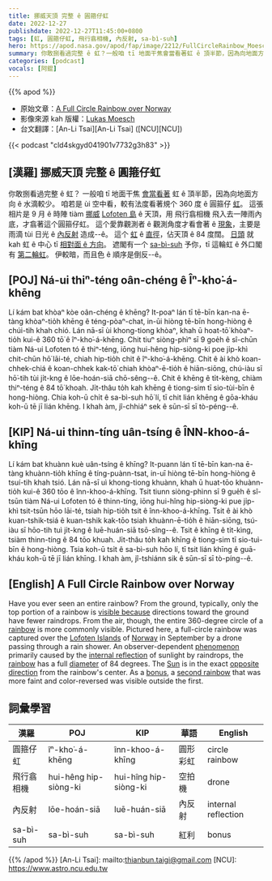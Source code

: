 ```yaml
---
title: 挪威天頂 完整 ê 圓箍仔虹
date: 2022-12-27
publishdate: 2022-12-27T11:45:00+0800
tags: [虹, 圓箍仔虹, 飛行翕相機, 內反射, sa-bì-suh]
hero: https://apod.nasa.gov/apod/fap/image/2212/FullCircleRainbow_Moesch_960.jpg
summary: 你敢捌看過完整 ê 虹？一般咱 tī 地面干焦會當看著虹 ê 頂半節，因為向地面方向 ê 水滴較少。
categories: [podcast]
vocals: [阿錕]
---
```


{{% apod %}}

- 原始文章：[A Full Circle Rainbow over Norway](https://apod.nasa.gov/apod/ap221227.html)
- 影像來源 kah 版權：[Lukas Moesch](https://www.lukas-moesch.ch/about)
- 台文翻譯：[An-Li Tsai][An-Li Tsai] ([NCU][NCU])

{{< podcast "cld4skgyd041901v7732g3h83" >}}

## [漢羅] 挪威天頂 完整 ê 圓箍仔虹
你敢捌看過完整 ê 虹？
一般咱 tī 地面干焦 [會當看著][visible because] 虹 ê 頂半節，因為向地面方向 ê 水滴較少。
咱若是 ùi 空中看，較有法度看著規个 360 度 ê 圓箍仔 [虹][rainbow 1]。
這張相片是 9 月 ê 時陣 tiàm [挪威][Norway] [Lofoten 島][Lofoten Islands] ê 天頂，用 飛行翕相機 飛入去一陣雨內底，才翕著這个圓箍仔虹。
這个愛靠觀測者 ê 觀測角度才看會著 ê [現象][phenomenon]，主要是 雨滴 tùi 日光 ê [內反射][internal reflection] 造成--ê。
這个 [虹][rainbow 2] ê [直徑][diameter]，佔天頂 ê 84 度闊。
[日頭][Sun] 就 kah 虹 ê 中心 tī [相對面 ê 方向][opposite direction]。
遮閣有一个 [sa-bì-suh][bonus] 予你，tī 這輪虹 ê 外口閣有 [第二輪虹][second rainbow]。
伊較暗，而且色 ê 順序是倒反--ê。

## [POJ] Ná-ui thiⁿ-téng oân-chéng ê Îⁿ-kho͘-á-khēng
Lí kám bat khòaⁿ kòe oân-chéng ê khēng?
It-poaⁿ lán tī tē-bīn kan-na ē-tàng khòaⁿ-tio̍h khēng ê téng-pòaⁿ-chat, in-ūi hiòng tē-bīn hong-hiòng ê chúi-tih khah chió.
Lán nā-sī ùi khong-tiong khòaⁿ, khah ū hoat-tō͘ khòaⁿ-tio̍h kui-ê 360 tō͘ ê îⁿ-kho͘-á-khēng.
Chit tiuⁿ siòng-phìⁿ sī 9 goe̍h ê sî-chūn tiàm Ná-ui Lofoten tó ê thiⁿ-téng, iōng hui-hêng hip-siòng-ki poe ji̍p-khì chit-chūn hō͘ lāi-té, chiah hip-tio̍h chit ê îⁿ-kho͘-á-khēng.
Chit ê ài khò koan-chhek-chiá ê koan-chhek kak-tō͘ chiah khòaⁿ-ē-tio̍h ê hiān-siōng, chú-iàu sī hō͘-tih tùi ji̍t-kng ê lōe-hoán-siā chō-sêng--ê.
Chit ê khēng ê ti̍t-kèng, chiàm thiⁿ-téng ê 84 tō͘ khoah.
Ji̍t-thâu to̍h kah khēng ê tiong-sim tī sio-tùi-bīn ê hong-hiòng.
Chia koh-ū chi̍t ê sa-bì-suh hō͘ lí, tī chit lián khēng ê gōa-kháu koh-ū tē jī lián khēng.
I khah àm, jî-chhiáⁿ sek ê sūn-sī sī tò-péng--ê.



## [KIP] Ná-ui thinn-tíng uân-tsíng ê ÎNN-khoo-á-khīng
Lí kám bat khuànn kuè uân-tsíng ê khīng?
It-puann lán tī tē-bīn kan-na ē-tàng khuànn-tio̍h khīng ê tíng-puànn-tsat, in-uī hiòng tē-bīn hong-hiòng ê tsuí-tih khah tsió.
Lán nā-sī uì khong-tiong khuànn, khah ū huat-tōo khuànn-tio̍h kui-ê 360 tōo ê înn-khoo-á-khīng.
Tsit tiunn siòng-phìnn sī 9 gue̍h ê sî-tsūn tiàm Ná-ui Lofoten tó ê thinn-tíng, iōng hui-hîng hip-siòng-ki pue ji̍p-khì tsit-tsūn hōo lāi-té, tsiah hip-tio̍h tsit ê înn-khoo-á-khīng.
Tsit ê ài khò kuan-tshik-tsiá ê kuan-tshik kak-tōo tsiah khuànn-ē-tio̍h ê hiān-siōng, tsú-iàu sī hōo-tih tuì ji̍t-kng ê luē-huán-siā tsō-sîng--ê.
Tsit ê khīng ê ti̍t-kìng, tsiàm thinn-tíng ê 84 tōo khuah.
Ji̍t-thâu to̍h kah khīng ê tiong-sim tī sio-tuì-bīn ê hong-hiòng.
Tsia koh-ū tsi̍t ê sa-bì-suh hōo lí, tī tsit lián khīng ê guā-kháu koh-ū tē jī lián khīng.
I khah àm, jî-tshiánn sik ê sūn-sī sī tò-píng--ê.

## [English] A Full Circle Rainbow over Norway
Have you ever seen an entire rainbow?
From the ground, typically, only the top portion of a rainbow is [visible because][visible because] directions toward the ground have fewer raindrops.
From the air, though, the entire 360-degree circle of a [rainbow][rainbow 1] is more commonly visible.
Pictured here, a full-circle rainbow was captured over the [Lofoten Islands][Lofoten Islands] of [Norway][Norway] in September by a drone passing through a rain shower.
An observer-dependent [phenomenon][phenomenon] primarily caused by the [internal reflection][internal reflection] of sunlight by raindrops, the [rainbow][rainbow 2] has a full [diameter][diameter] of 84 degrees.
The [Sun][Sun] is in the exact [opposite direction][opposite direction] from the rainbow's center.
As a [bonus][bonus], a [second rainbow][second rainbow] that was more faint and color-reversed was visible outside the first.


## 詞彙學習

|漢羅|POJ|KIP|華語|English|
|-|-|-|-|-|
|圓箍仔虹|îⁿ-kho͘-á-khēng|înn-khoo-á-khīng|圓形彩虹|circle rainbow|
|飛行翕相機|hui-hêng hip-siòng-ki|hui-hîng hip-siòng-ki|空拍機|drone|
|內反射|lōe-hoán-siā|luē-huán-siā|內反射|internal reflection|
|sa-bì-suh|sa-bì-suh|sa-bì-suh|紅利|bonus|

{{% /apod %}}
[An-Li Tsai]: mailto:thianbun.taigi@gmail.com
[NCU]: https://www.astro.ncu.edu.tw

[copyright]: https://apod.nasa.gov/apod/fap/lib/about_apod.html#srapply
[License]: https://creativecommons.org/licenses/by/2.0/

[visible because]:http://www.slate.com/blogs/bad_astronomy/2014/09/17/circular_rainbow_rare_optic_effect_seen_from_the_air.html
[rainbow 1]:https://en.wikipedia.org/wiki/Rainbow
[Lofoten Islands]:https://youtu.be/mg67iIFivDo
[Norway]:https://en.wikipedia.org/wiki/Norway
[phenomenon]:https://scijinks.gov/rainbow/
[internal reflection]:https://www.atoptics.co.uk/rainbows/orders.htm
[rainbow 2]:https://www.atoptics.co.uk/bows.htm
[diameter]:https://www.reddit.com/r/askscience/comments/24x910/what_is_the_diameter_of_a_rainbow/
[Sun]:https://solarsystem.nasa.gov/solar-system/sun/overview/
[opposite direction]:https://apod.nasa.gov/apod/ap190624.html
[bonus]:https://hiawasseevet.com/wp-content/uploads/2021/08/smiling-cat-for-web.jpg
[second rainbow]:https://apod.nasa.gov/apod/ap070912.html
